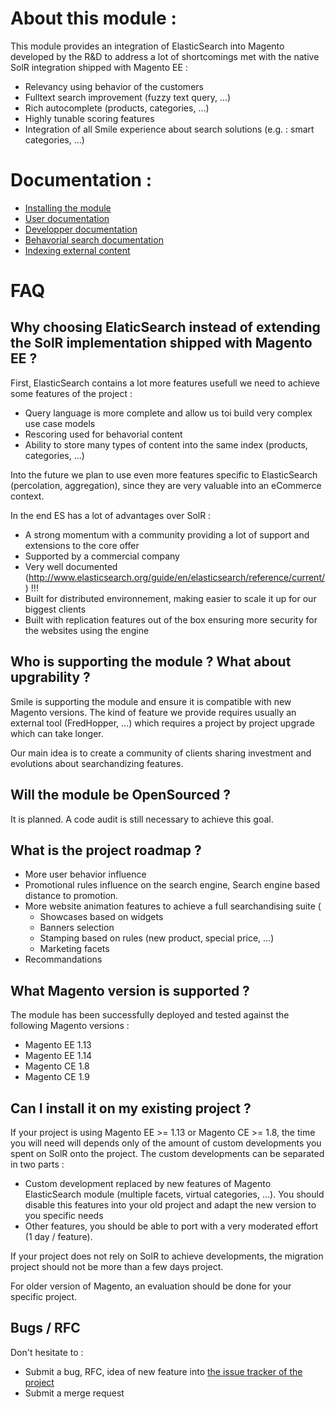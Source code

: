 About this module :
===================
This module provides an integration of ElasticSearch into Magento developed by the R&D to address a lot of shortcomings met with the native SolR integration shipped with Magento EE :

* Relevancy using behavior of the customers
* Fulltext search improvement (fuzzy text query, …)
* Rich autocomplete (products, categories,  …)
* Highly tunable scoring features
* Integration of all Smile experience about search solutions (e.g. : smart categories, …)

Documentation :
===============

* [Installing the module](doc/install.md)
* [User documentation](doc/user-documentation.md)
* [Developper documentation](doc/developper-documentation.md)
* [Behavorial search documentation](doc/behavorial-search.md)
* [Indexing external content](doc/indexing.md)

FAQ
===

Why choosing ElaticSearch instead of extending the SolR implementation shipped with Magento EE ?
------------------------------------------------------------------------------------------------
First, ElasticSearch contains a lot more features usefull we need to achieve some features of the project :

* Query language is more complete and allow us toi build very complex use case models
* Rescoring used for behavorial content
* Ability to store many types of content into the same index (products, categories, ...)

Into the future we plan to use even more features specific to ElasticSearch (percolation, aggregation), since they are very valuable into an eCommerce context.

In the end ES has a lot of advantages over SolR :

* A strong momentum with a community providing a lot of support and extensions to the core offer
* Supported by a commercial company
* Very well documented (http://www.elasticsearch.org/guide/en/elasticsearch/reference/current/) !!!
* Built for distributed environnement, making easier to scale it up for our biggest clients
* Built with replication features out of the box ensuring more security for the websites using the engine


Who is supporting the module ? What about upgrability ?
-------------------------------------------------------

Smile is supporting the module and ensure it is compatible with new Magento versions.
The kind of feature we provide requires usually an external tool (FredHopper, ...) which requires a project by project upgrade which can take longer.

Our main idea is to create a community of clients sharing investment and evolutions about searchandizing features.
 
Will the module be OpenSourced ?
--------------------------------

It is planned. A code audit is still necessary to achieve this goal.


What is the project roadmap ?
-----------------------------

* More user behavior influence
* Promotional rules influence on the search engine, Search engine based distance to promotion.
* More website animation features to achieve a full searchandising suite (
  * Showcases based on widgets
  * Banners selection
  * Stamping based on rules (new product, special price, ...)
  * Marketing facets
* Recommandations


What Magento version is supported ?
-----------------------------------

The module has been successfully deployed and tested against the following Magento versions :
* Magento EE 1.13
* Magento EE 1.14
* Magento CE 1.8
* Magento CE 1.9


Can I install it on my existing project ?
-----------------------------------------

If your project is using Magento EE >= 1.13 or Magento CE >= 1.8, the time you will need will depends only of the amount of custom developments you spent on SolR onto the project. The custom developments can be separated in two parts :

* Custom development replaced by new features of Magento ElasticSearch module (multiple facets, virtual categories, ...). You should disable this features into your old project and adapt the new version to you specific needs
* Other features, you should be able to port with a very moderated effort (1 day / feature).

If your project does not rely on SolR to achieve developments, the migration project should not be more than a few days project.

For older version of Magento, an evaluation should be done for your specific project.


Bugs / RFC
----------

Don't hesitate to :

* Submit a bug, RFC, idea of new feature into [the issue tracker of the project](research-and-development/magento-es/issues)
* Submit a merge request


